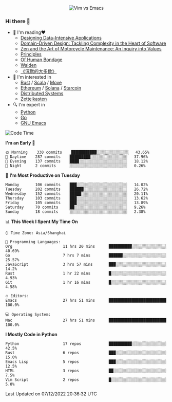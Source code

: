 <p align="center">
    <img src="https://gist.githubusercontent.com/coldnight/e696baffb094e71c96cb302118878eae/raw/40ea5053a6f66cc65f90f437e4173497da225958/banner.gif" alt="Vim vs Emacs" />
</p>

### Hi there 👋

- 📖 I'm reading❤️
    + [Designing Data-Intensive Applications](https://www.oreilly.com/library/view/designing-data-intensive-applications/9781491903063/)
    + [Domain-Driven Design: Tackling Complexity in the Heart of Software](https://www.dddcommunity.org/book/evans_2003/)
    + [Zen and the Art of Motorcycle Maintenance: An Inquiry into Values](https://en.wikipedia.org/wiki/Zen_and_the_Art_of_Motorcycle_Maintenance)
    + [Principles](https://www.principles.com/)
    + [Of Human Bondage](https://en.wikipedia.org/wiki/Of_Human_Bondage)
    + [Walden](https://en.wikipedia.org/wiki/Walden)
    + [《沉默的大多数》](https://en.wikipedia.org/wiki/Silent_majority)
- 🌱 I'm interested in
    + [Rust](https://www.rust-lang.org/) / [Scala](https://www.scala-lang.org/) / [Move](https://github.com/move-language/move/)
    + [Ethereum](https://ethereum.org/en/) / [Solana](https://solana.com/) / [Starcoin](https://github.com/starcoinorg/starcoin)
	+ [Distributed Systems](https://www.linuxzen.com/notes/topics/20200320174417_%E5%88%86%E5%B8%83%E5%BC%8F/)
	+ [Zettelkasten](https://www.linuxzen.com/notes/notes/20220120080920-slip_box/)
- 🔍 I'm expert in
    + [Python](https://www.python.org/)
    + [Go](https://go.dev/)
    + [GNU Emacs](https://www.gnu.org/software/emacs/)

<!--START_SECTION:waka-->
![Code Time](http://img.shields.io/badge/Code%20Time-1%2C775%20hrs%2029%20mins-blue)

**I'm an Early 🐤** 

```text
🌞 Morning    330 commits    ███████████░░░░░░░░░░░░░░   43.65% 
🌆 Daytime    287 commits    █████████░░░░░░░░░░░░░░░░   37.96% 
🌃 Evening    137 commits    ████░░░░░░░░░░░░░░░░░░░░░   18.12% 
🌙 Night      2 commits      ░░░░░░░░░░░░░░░░░░░░░░░░░   0.26%

```
📅 **I'm Most Productive on Tuesday** 

```text
Monday       106 commits    ███░░░░░░░░░░░░░░░░░░░░░░   14.02% 
Tuesday      202 commits    ██████░░░░░░░░░░░░░░░░░░░   26.72% 
Wednesday    152 commits    █████░░░░░░░░░░░░░░░░░░░░   20.11% 
Thursday     103 commits    ███░░░░░░░░░░░░░░░░░░░░░░   13.62% 
Friday       105 commits    ███░░░░░░░░░░░░░░░░░░░░░░   13.89% 
Saturday     70 commits     ██░░░░░░░░░░░░░░░░░░░░░░░   9.26% 
Sunday       18 commits     ░░░░░░░░░░░░░░░░░░░░░░░░░   2.38%

```


📊 **This Week I Spent My Time On** 

```text
⌚︎ Time Zone: Asia/Shanghai

💬 Programming Languages: 
Org                      11 hrs 20 mins      ██████████░░░░░░░░░░░░░░░   40.69% 
Go                       7 hrs 7 mins        ██████░░░░░░░░░░░░░░░░░░░   25.57% 
JavaScript               3 hrs 57 mins       ███░░░░░░░░░░░░░░░░░░░░░░   14.2% 
Rust                     1 hr 22 mins        █░░░░░░░░░░░░░░░░░░░░░░░░   4.93% 
Git                      1 hr 16 mins        █░░░░░░░░░░░░░░░░░░░░░░░░   4.58%

🔥 Editors: 
Emacs                    27 hrs 51 mins      █████████████████████████   100.0%

💻 Operating System: 
Mac                      27 hrs 51 mins      █████████████████████████   100.0%

```

**I Mostly Code in Python** 

```text
Python                   17 repos            ██████████░░░░░░░░░░░░░░░   42.5% 
Rust                     6 repos             ███░░░░░░░░░░░░░░░░░░░░░░   15.0% 
Emacs Lisp               5 repos             ███░░░░░░░░░░░░░░░░░░░░░░   12.5% 
HTML                     3 repos             ██░░░░░░░░░░░░░░░░░░░░░░░   7.5% 
Vim Script               2 repos             █░░░░░░░░░░░░░░░░░░░░░░░░   5.0%

```



 Last Updated on 07/12/2022 20:36:32 UTC
<!--END_SECTION:waka-->
